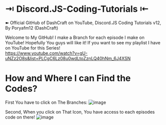 # ⇥ Discord.JS-Coding-Tutorials ⇤

➽ Official GitHub of DashCraft on YouTube, Discord.JS Coding Tutorials v12, 
By Poryafm12 (DashCraft)

Welcome to My GitHub! I make a Branch for each episode I make on YouTube! Hopefully You guys will like it! If you want to see my playlist I have on YouTube for this Series!<br/>
https://www.youtube.com/watch?v=gU-uNZz2O8s&list=PLCgC6Lz08u0wdLtoZznLQ40hNm_6J4XSN

# How and Where I can Find the Codes?

First You have to click on The Branches:
![image](https://user-images.githubusercontent.com/59381835/83589891-6241f580-a509-11ea-86a7-5e846d4089a8.png)


Second, When you click on That Icon, You have access to each episodes code on there!
![image](https://user-images.githubusercontent.com/59381835/83589430-8bae5180-a508-11ea-975a-ae4fee409fde.png)
